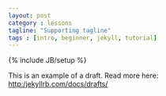 ```yaml
---
layout: post
category : lessons
tagline: "Supporting tagline"
tags : [intro, beginner, jekyll, tutorial]
---
```

{% include JB/setup %}


This is an example of a draft. Read more here: [http:/jekyllrb.com/docs/drafts/](http:/jekyllrb.com/docs/drafts/)
